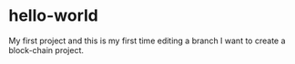 # hello-world
My first project
and this is my first time editing a branch
I want to create a block-chain project.
